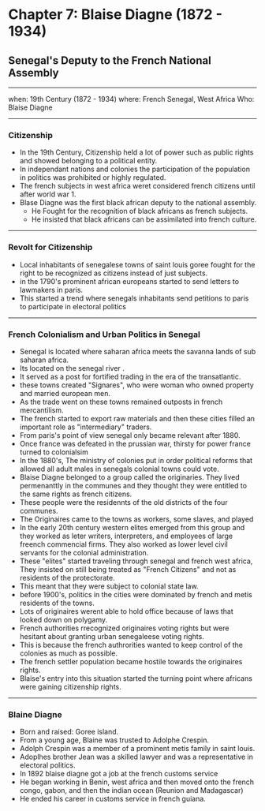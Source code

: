 # Chapter 7: Blaise Diagne (1872 - 1934)
## Senegal's Deputy to the French National Assembly

---
when: 19th Century (1872 - 1934)
where: French Senegal, West Africa
Who: Blaise Diagne 

---

### Citizenship
- In the 19th Century, Citizenship held a lot of power such as public rights and showed belonging to a political entity.
- In independant nations and colonies the participation of the population in politics was prohibited or highly regulated. 
- The french subjects in west africa weret considered french citizens until after world war 1. 
- Blase Diagne was the first black african deputy to the national assembly.
    - He Fought for the recognition of black africans as french subjects.
    - He insisted that black africans can be assimilated into french culture.

---

### Revolt for Citizenship
- Local inhabitants of senegalese towns of saint louis goree fought for the right to be recognized as citizens instead of just subjects.
- in the 1790's prominent african europeans started to send letters to lawmakers in paris.
- This started a trend where senegals inhabitants send petitions to paris to participate in electoral politics 

---

### French Colonialism and Urban Politics in Senegal
- Senegal is located where saharan africa meets the savanna lands of sub saharan africa.
- Its located on the senegal river .
- It served as a post for fortified trading in the era of the transatlantic. 
- these towns created "Signares", who were woman who owned property and married european men.
- As the trade went on these towns remained outposts in french mercantilism. 
- The french started to export raw materials and then these cities filled an important role as "intermediary" traders.
- From paris's point of view senegal only became relevant after 1880.
- Once france was defeated in the prussian war, thirsty for power france turned to colonialsim 
- In the 1880's, The ministry of colonies put in order political reforms that allowed all adult males in senegals colonial towns could vote. 
- Blaise Diagne belonged to a group called the originaries. They lived permenanttly in the communes and they thought they were entitled to the same rights as french citizens. 
- These people were the residennts of the old districts of the four communes.
- The Originaires came to the towns as workers, some slaves, and played 
- In the early 20th century western elites emerged from this group and they worked as leter writers, interpreters, and employees of large freench commencial firms. They also worked as lower level civil servants for the colonial administration.
- These "elites" started traveling through senegal and french west africa, They insisted on still being treated as "French Citizens" and not as residents of the protectorate.
- This meant that they were subject to colonial state law.
- before 1900's, politics in the cities were dominated by french and metis residents of the towns. 
- Lots of originaires werent able to hold office because of laws that looked down on polygamy. 
- French authorities rrecognized originaires voting rights but were hesitant about granting urban senegaleese voting rights.
- This is because the  french authrorities wanted to keep control of the colonies as much as possible.
- The french settler population became hostile towards the originaires rights.
- Blaise's entry into this situation started the turning point where africans were gaining citizenship rights.

--- 

### Blaine Diagne
- Born and raised: Goree island.
- From a young age, Blaine was trusted to Adolphe Crespin.
- Adolph Crespin was a member of a prominent metis family in saint louis.
- Adoplhes brother Jean was a skilled lawyer and was a representative in electoral politics. 
- In 1892 blaise diagne got a job at the french customs service 
- He began working in Benin, west africa and then moved onto the french congo, gabon, and then the indian ocean (Reunion and Madagascar)
- He ended his career in customs service in french guiana.
